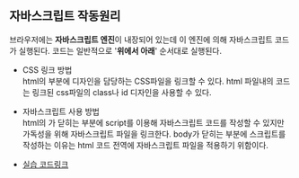 ## 자바스크립트 작동원리   
브라우저에는 **자바스크립트 엔진**이 내장되어 있는데 이 엔진에 의해 자바스크립트 코드가 실행된다. 코드는 일반적으로 '**위에서 아래**' 순서대로 실행된다.

* CSS 링크 방법  
html의 <head> 부분에 디자인을 담당하는 CSS파일을 링크할 수 있다. html 파일내의 코드는 링크된 css파일의 class나 id 디자인을 사용할 수 있다.  

* 자바스크립트 사용 방법  
html의 </body>가 닫히는 부분에 script를 이용해 자바스크립트 코드를 작성할 수 있지만 가독성을 위해 자바스크립트 파일을 링크한다.
body가 닫히는 부분에 스크립트를 작성하는 이유는 html 코드 전역에 자바스크립트 파일을 적용하기 위함이다.

* [실습 코드링크](https://github.com/stemkorea7/javascript/blob/master/basic_javascript/chapter1/app.js)
